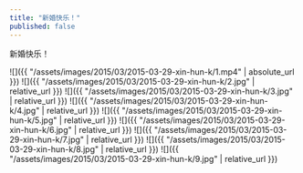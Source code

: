 ```yaml
---
title: "新婚快乐！"
published: false
---
```

新婚快乐！



![]({{ "/assets/images/2015/03/2015-03-29-xin-hun-k/1.mp4" | absolute_url }})
![]({{ "/assets/images/2015/03/2015-03-29-xin-hun-k/2.jpg" | relative_url }})
![]({{ "/assets/images/2015/03/2015-03-29-xin-hun-k/3.jpg" | relative_url }})
![]({{ "/assets/images/2015/03/2015-03-29-xin-hun-k/4.jpg" | relative_url }})
![]({{ "/assets/images/2015/03/2015-03-29-xin-hun-k/5.jpg" | relative_url }})
![]({{ "/assets/images/2015/03/2015-03-29-xin-hun-k/6.jpg" | relative_url }})
![]({{ "/assets/images/2015/03/2015-03-29-xin-hun-k/7.jpg" | relative_url }})
![]({{ "/assets/images/2015/03/2015-03-29-xin-hun-k/8.jpg" | relative_url }})
![]({{ "/assets/images/2015/03/2015-03-29-xin-hun-k/9.jpg" | relative_url }})
